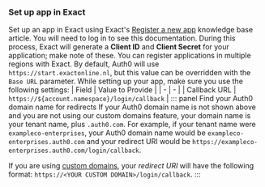### Set up app in Exact
Set up an app in Exact using Exact's [Register a new app](https://support.exactonline.com/community/s/article/All-All-HNO-Tutorial-resources-eol-files-hlp-eol-app-center---user-eol-appcenter-user-registerapikey-u?language=en_GB) knowledge base article. You will need to log in to see this documentation. During this process, Exact will generate a **Client ID** and **Client Secret** for your application; make note of these.
You can register applications in multiple regions with Exact. By default, Auth0 will use `https://start.exactonline.nl`, but this value can be overridden with the `Base URL` parameter.
While setting up your app, make sure you use the following settings:
| Field | Value to Provide |
| - | - |
| Callback URL | `https://${account.namespace}/login/callback` |
::: panel Find your Auth0 domain name for redirects
If your Auth0 domain name is not shown above and you are not using our custom domains feature, your domain name is your tenant name, plus `.auth0.com`. For example, if your tenant name were `exampleco-enterprises`, your Auth0 domain name would be `exampleco-enterprises.auth0.com` and your redirect URI would be `https://exampleco-enterprises.auth0.com/login/callback`.

If you are using [custom domains](/custom-domains), your <dfn data-key="callback">redirect URI</dfn> will have the following format: `https://<YOUR CUSTOM DOMAIN>/login/callback`.
:::